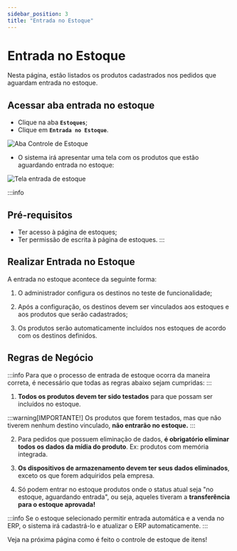 ```yaml
---
sidebar_position: 3
title: "Entrada no Estoque"
---
```


# Entrada no Estoque

Nesta página, estão listados os produtos cadastrados nos pedidos que aguardam entrada no estoque.

## Acessar aba entrada no estoque

- Clique na aba **`Estoques`**;
- Clique em **`Entrada no Estoque`**.

![Aba Controle de Estoque](/img/images/entrada_estoque.png)

- O sistema irá apresentar uma tela com os produtos que estão aguardando entrada no estoque:

![Tela entrada de estoque](/img/images/produtos_estoque.png)

:::info

## Pré-requisitos

- Ter acesso à página de estoques;
- Ter permissão de escrita à página de estoques.
  :::

## Realizar Entrada no Estoque

A entrada no estoque acontece da seguinte forma:

1. O administrador configura os destinos no teste de funcionalidade;

2. Após a configuração, os destinos devem ser vinculados aos estoques e aos produtos que serão cadastrados;

3. Os produtos serão automaticamente incluídos nos estoques de acordo com os destinos definidos.

## Regras de Negócio

:::info
Para que o processo de entrada de estoque ocorra da maneira correta, é necessário que todas as regras abaixo sejam cumpridas:
:::

1. **Todos os produtos devem ter sido testados** para que possam ser incluídos no estoque.

:::warning[IMPORTANTE!]
Os produtos que forem testados, mas que não tiverem nenhum destino vinculado, **não entrarão no estoque.**
:::

2. Para pedidos que possuem eliminação de dados, **é obrigatório eliminar todos os dados da mídia do produto**. Ex: produtos com memória integrada.

3. **Os dispositivos de armazenamento devem ter seus dados eliminados**, exceto os que forem adquiridos pela empresa.

4. Só podem entrar no estoque produtos onde o status atual seja "no estoque, aguardando entrada", ou seja, aqueles tiveram a **transferência para o estoque aprovada!**

:::info
Se o estoque selecionado permitir entrada automática e a venda no ERP, o sistema irá cadastrá-lo e atualizar o ERP automaticamente.
:::

Veja na próxima página como é feito o controle de estoque de itens!
